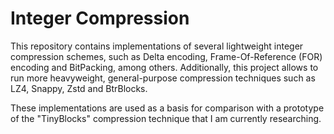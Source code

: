 # Integer Compression

This repository contains implementations of several lightweight integer compression schemes, such as Delta encoding, Frame-Of-Reference (FOR) encoding and BitPacking, among others.
Additionally, this project allows to run more heavyweight, general-purpose compression techniques such as LZ4, Snappy, Zstd and BtrBlocks.

These implementations are used as a basis for comparison with a prototype of the "TinyBlocks" compression technique that I am currently researching.
